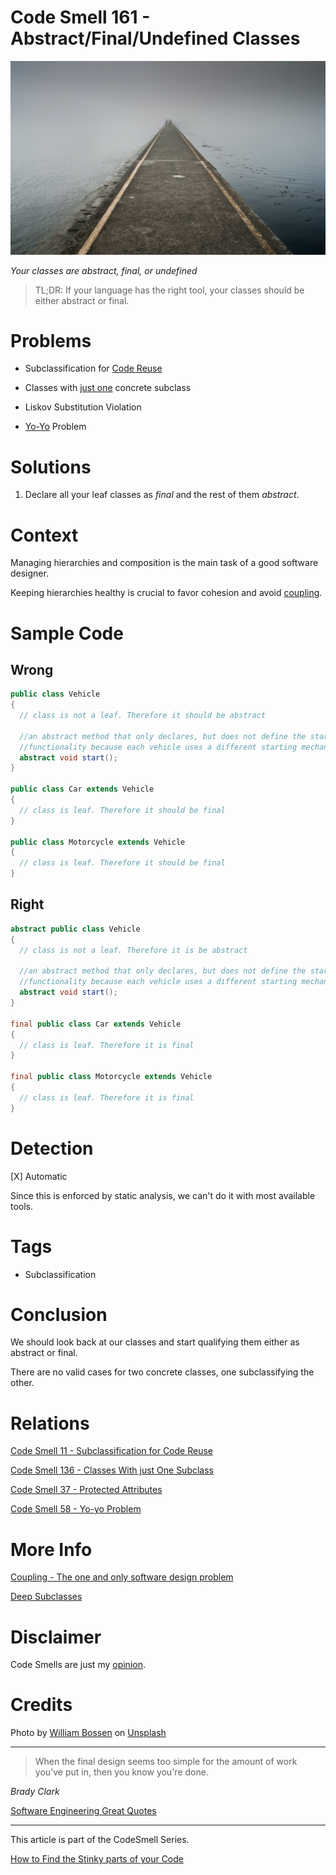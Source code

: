 # Code Smell 161 - Abstract/Final/Undefined Classes

![Code Smell 161 - Abstract/Final/Undefined Classes](Code%20Smell%20161%20-%20Abstract%20Final%20Undefined%20Classes.jpg)

*Your classes are abstract, final, or undefined*

> TL;DR: If your language has the right tool, your classes should be either abstract or final.

# Problems

- Subclassification for [Code Reuse](https://github.com/mcsee/Software-Design-Articles/tree/main/Articles/Code%20Smells/Code%20Smell%20%2011%20-%20Subclassification%20for%20Code%20Reuse/readme.md)

- Classes with [just one](https://github.com/mcsee/Software-Design-Articles/tree/main/Articles/Code%20Smells/Code%20Smell%20136%20-%20Classes%20With%20just%20One%20Subclass/readme.md) concrete subclass

- Liskov Substitution Violation

- [Yo-Yo](https://github.com/mcsee/Software-Design-Articles/tree/main/Articles/Code%20Smells/Code%20Smell%2058%20-%20Yo-yo%20Problem/readme.md) Problem

# Solutions

1. Declare all your leaf classes as *final* and the rest of them *abstract*.

# Context

Managing hierarchies and composition is the main task of a good software designer.

Keeping hierarchies healthy is crucial to favor cohesion and avoid [coupling](https://github.com/mcsee/Software-Design-Articles/tree/main/Articles/Theory/Coupling%20-%20The%20one%20and%20only%20software%20design%20problem/readme.md).

# Sample Code

## Wrong

[Gist Url]: # (https://gist.github.com/mcsee/580be250747d29d198fe4bbf9db41c8e)
```java
public class Vehicle
{
  // class is not a leaf. Therefore it should be abstract
    
  //an abstract method that only declares, but does not define the start 
  //functionality because each vehicle uses a different starting mechanism
  abstract void start();
}

public class Car extends Vehicle
{
  // class is leaf. Therefore it should be final
}

public class Motorcycle extends Vehicle
{
  // class is leaf. Therefore it should be final
}
```

## Right

[Gist Url]: # (https://gist.github.com/mcsee/712df5f99ec232c4e4d2cdaf1bdf62c0)
```java
abstract public class Vehicle
{
  // class is not a leaf. Therefore it is be abstract  
 
  //an abstract method that only declares, but does not define the start 
  //functionality because each vehicle uses a different starting mechanism
  abstract void start();
}

final public class Car extends Vehicle
{
  // class is leaf. Therefore it is final
}

final public class Motorcycle extends Vehicle
{
  // class is leaf. Therefore it is final
}
```

# Detection

[X] Automatic 

Since this is enforced by static analysis, we can't do it with most available tools.

# Tags

- Subclassification

# Conclusion

We should look back at our classes and start qualifying them either as abstract or final.

There are no valid cases for two concrete classes, one subclassifying the other.

# Relations

[Code Smell 11 - Subclassification for Code Reuse](https://github.com/mcsee/Software-Design-Articles/tree/main/Articles/Code%20Smells/Code%20Smell%20%2011%20-%20Subclassification%20for%20Code%20Reuse/readme.md)

[Code Smell 136 - Classes With just One Subclass](https://github.com/mcsee/Software-Design-Articles/tree/main/Articles/Code%20Smells/Code%20Smell%20136%20-%20Classes%20With%20just%20One%20Subclass/readme.md)

[Code Smell 37 - Protected Attributes](https://github.com/mcsee/Software-Design-Articles/tree/main/Articles/Code%20Smells/Code%20Smell%2037%20-%20Protected%20Attributes/readme.md)

[Code Smell 58 - Yo-yo Problem](https://github.com/mcsee/Software-Design-Articles/tree/main/Articles/Code%20Smells/Code%20Smell%2058%20-%20Yo-yo%20Problem/readme.md)

# More Info

[Coupling - The one and only software design problem](https://github.com/mcsee/Software-Design-Articles/tree/main/Articles/Theory/Coupling%20-%20The%20one%20and%20only%20software%20design%20problem/readme.md)

[Deep Subclasses](http://www.laputan.org/drc.html)

# Disclaimer

Code Smells are just my [opinion](https://github.com/mcsee/Software-Design-Articles/tree/main/Articles/Blogging/I%20Wrote%20More%20than%2090%20Articles%20on%202021%20Here%20is%20What%20I%20Learned/readme.md).

# Credits

Photo by [William Bossen](https://unsplash.com/@william_bossen) on [Unsplash](https://unsplash.com/s/photos/the-end)
  
* * *

> When the final design seems too simple for the amount of work you've put in, then you know you're done.

_Brady Clark_
 
[Software Engineering Great Quotes](https://github.com/mcsee/Software-Design-Articles/tree/main/Articles/Quotes/Software%20Engineering%20Great%20Quotes/readme.md)

* * *

This article is part of the CodeSmell Series.

[How to Find the Stinky parts of your Code](https://github.com/mcsee/Software-Design-Articles/tree/main/Articles/Code%20Smells/How%20to%20Find%20the%20Stinky%20parts%20of%20your%20Code/readme.md)